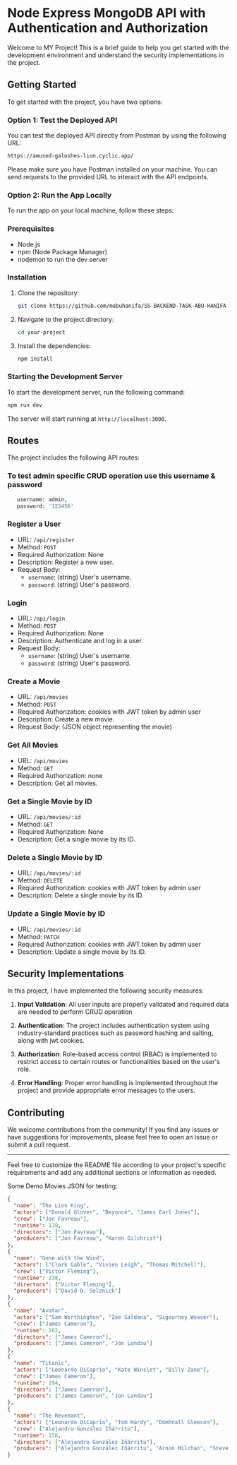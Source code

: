 # Node Express MongoDB API with Authentication and Authorization

Welcome to MY Project! This is a brief guide to help you get started with the development environment and understand the security implementations in the project.

## Getting Started

To get started with the project, you have two options:

### Option 1: Test the Deployed API

You can test the deployed API directly from Postman by using the following URL:

```bash
https://amused-galoshes-lion.cyclic.app/
```

Please make sure you have Postman installed on your machine. You can send requests to the provided URL to interact with the API endpoints.

### Option 2: Run the App Locally

To run the app on your local machine, follow these steps:

### Prerequisites

- Node.js
- npm (Node Package Manager)
- nodemon to run the dev server

### Installation

1. Clone the repository:

   ```bash
   git clone https://github.com/mabuhanifa/SS-BACKEND-TASK-ABU-HANIFA
   ```

2. Navigate to the project directory:

   ```bash
   cd your-project
   ```

3. Install the dependencies:
   ```bash
   npm install
   ```

### Starting the Development Server

To start the development server, run the following command:

```bash
npm run dev
```

The server will start running at `http://localhost:3000`.

## Routes

The project includes the following API routes:

### To test admin specific CRUD operation use this username & password

```bash
   username: admin,
   password: '123456'
```

### Register a User

- URL: `/api/register`
- Method: `POST`
- Required Authorization: None
- Description: Register a new user.
- Request Body:
  - `username`: (string) User's username.
  - `password`: (string) User's password.

### Login

- URL: `/api/login`
- Method: `POST`
- Required Authorization: None
- Description: Authenticate and log in a user.
- Request Body:
  - `username`: (string) User's username.
  - `password`: (string) User's password.

### Create a Movie

- URL: `/api/movies`
- Method: `POST`
- Required Authorization: cookies with JWT token by admin user
- Description: Create a new movie.
- Request Body: (JSON object representing the movie)

### Get All Movies

- URL: `/api/movies`
- Method: `GET`
- Required Authorization: none
- Description: Get all movies.

### Get a Single Movie by ID

- URL: `/api/movies/:id`
- Method: `GET`
- Required Authorization: None
- Description: Get a single movie by its ID.

### Delete a Single Movie by ID

- URL: `/api/movies/:id`
- Method: `DELETE`
- Required Authorization: cookies with JWT token by admin user
- Description: Delete a single movie by its ID.

### Update a Single Movie by ID

- URL: `/api/movies/:id`
- Method: `PATCH`
- Required Authorization: cookies with JWT token by admin user
- Description: Update a single movie by its ID.

## Security Implementations

In this project, I have implemented the following security measures:

1. **Input Validation**: All user inputs are properly validated and required data are needed to perform CRUD operation

2. **Authentication**: The project includes authentication system using industry-standard practices such as password hashing and salting, along with jwt cookies.

3. **Authorization**: Role-based access control (RBAC) is implemented to restrict access to certain routes or functionalities based on the user's role.

4. **Error Handling**: Proper error handling is implemented throughout the project and provide appropriate error messages to the users.

## Contributing

We welcome contributions from the community! If you find any issues or have suggestions for improvements, please feel free to open an issue or submit a pull request.

---

Feel free to customize the README file according to your project's specific requirements and add any additional sections or information as needed.

Some Demo Movies JSON for testing:

```json
{
  "name": "The Lion King",
  "actors": ["Donald Glover", "Beyoncé", "James Earl Jones"],
  "crew": ["Jon Favreau"],
  "runtime": 118,
  "directors": ["Jon Favreau"],
  "producers": ["Jon Favreau", "Karen Gilchrist"]
},
{
  "name": "Gone with the Wind",
  "actors": ["Clark Gable", "Vivien Leigh", "Thomas Mitchell"],
  "crew": ["Victor Fleming"],
  "runtime": 238,
  "directors": ["Victor Fleming"],
  "producers": ["David O. Selznick"]
},
{
  "name": "Avatar",
  "actors": ["Sam Worthington", "Zoe Saldana", "Sigourney Weaver"],
  "crew": ["James Cameron"],
  "runtime": 162,
  "directors": ["James Cameron"],
  "producers": ["James Cameron", "Jon Landau"]
},
{
  "name": "Titanic",
  "actors": ["Leonardo DiCaprio", "Kate Winslet", "Billy Zane"],
  "crew": ["James Cameron"],
  "runtime": 194,
  "directors": ["James Cameron"],
  "producers": ["James Cameron", "Jon Landau"]
},
{
  "name": "The Revenant",
  "actors": ["Leonardo DiCaprio", "Tom Hardy", "Domhnall Gleeson"],
  "crew": ["Alejandro González Iñárritu"],
  "runtime": 156,
  "directors": ["Alejandro González Iñárritu"],
  "producers": ["Alejandro González Iñárritu", "Arnon Milchan", "Steve Golin", "Mary Parent", "Keith Redmon"]
}
```
